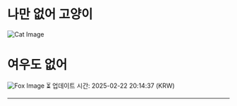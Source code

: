 
# 나만 없어 고양이

![Cat Image](https://cdn2.thecatapi.com/images/MTg2NDA5OQ.jpg)

# 여우도 없어
![Fox Image](https://randomfox.ca/images/20.jpg)
⏳ 업데이트 시간: 2025-02-22 20:14:37 (KRW)

---
